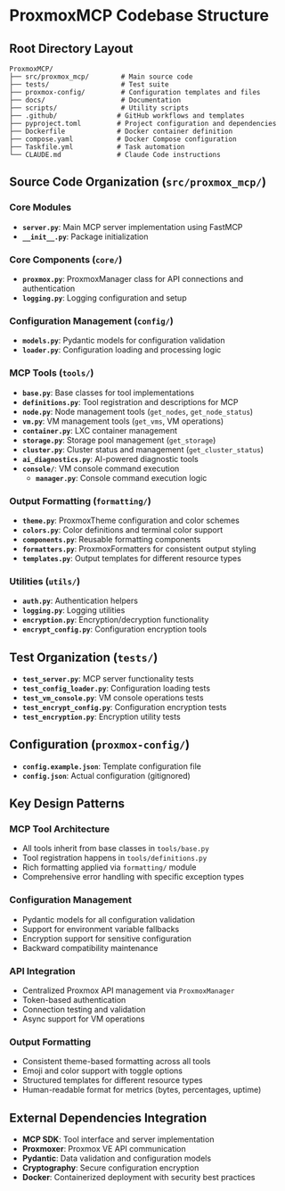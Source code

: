 # ProxmoxMCP Codebase Structure

## Root Directory Layout
```
ProxmoxMCP/
├── src/proxmox_mcp/        # Main source code
├── tests/                  # Test suite
├── proxmox-config/         # Configuration templates and files
├── docs/                   # Documentation
├── scripts/                # Utility scripts
├── .github/               # GitHub workflows and templates
├── pyproject.toml         # Project configuration and dependencies
├── Dockerfile             # Docker container definition
├── compose.yaml           # Docker Compose configuration
├── Taskfile.yml           # Task automation
└── CLAUDE.md              # Claude Code instructions
```

## Source Code Organization (`src/proxmox_mcp/`)

### Core Modules
- **`server.py`**: Main MCP server implementation using FastMCP
- **`__init__.py`**: Package initialization

### Core Components (`core/`)
- **`proxmox.py`**: ProxmoxManager class for API connections and authentication
- **`logging.py`**: Logging configuration and setup

### Configuration Management (`config/`)
- **`models.py`**: Pydantic models for configuration validation
- **`loader.py`**: Configuration loading and processing logic

### MCP Tools (`tools/`)
- **`base.py`**: Base classes for tool implementations
- **`definitions.py`**: Tool registration and descriptions for MCP
- **`node.py`**: Node management tools (`get_nodes`, `get_node_status`)
- **`vm.py`**: VM management tools (`get_vms`, VM operations)
- **`container.py`**: LXC container management
- **`storage.py`**: Storage pool management (`get_storage`)
- **`cluster.py`**: Cluster status and management (`get_cluster_status`)
- **`ai_diagnostics.py`**: AI-powered diagnostic tools
- **`console/`**: VM console command execution
  - **`manager.py`**: Console command execution logic

### Output Formatting (`formatting/`)
- **`theme.py`**: ProxmoxTheme configuration and color schemes
- **`colors.py`**: Color definitions and terminal color support
- **`components.py`**: Reusable formatting components
- **`formatters.py`**: ProxmoxFormatters for consistent output styling
- **`templates.py`**: Output templates for different resource types

### Utilities (`utils/`)
- **`auth.py`**: Authentication helpers
- **`logging.py`**: Logging utilities
- **`encryption.py`**: Encryption/decryption functionality
- **`encrypt_config.py`**: Configuration encryption tools

## Test Organization (`tests/`)
- **`test_server.py`**: MCP server functionality tests
- **`test_config_loader.py`**: Configuration loading tests
- **`test_vm_console.py`**: VM console operations tests
- **`test_encrypt_config.py`**: Configuration encryption tests
- **`test_encryption.py`**: Encryption utility tests

## Configuration (`proxmox-config/`)
- **`config.example.json`**: Template configuration file
- **`config.json`**: Actual configuration (gitignored)

## Key Design Patterns

### MCP Tool Architecture
- All tools inherit from base classes in `tools/base.py`
- Tool registration happens in `tools/definitions.py`
- Rich formatting applied via `formatting/` module
- Comprehensive error handling with specific exception types

### Configuration Management
- Pydantic models for all configuration validation
- Support for environment variable fallbacks
- Encryption support for sensitive configuration
- Backward compatibility maintenance

### API Integration
- Centralized Proxmox API management via `ProxmoxManager`
- Token-based authentication
- Connection testing and validation
- Async support for VM operations

### Output Formatting
- Consistent theme-based formatting across all tools
- Emoji and color support with toggle options
- Structured templates for different resource types
- Human-readable format for metrics (bytes, percentages, uptime)

## External Dependencies Integration
- **MCP SDK**: Tool interface and server implementation
- **Proxmoxer**: Proxmox VE API communication
- **Pydantic**: Data validation and configuration models
- **Cryptography**: Secure configuration encryption
- **Docker**: Containerized deployment with security best practices